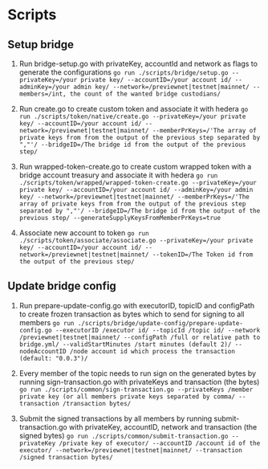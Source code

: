 # Scripts

## Setup bridge
1. Run bridge-setup.go with privateKey, accountId and network as flags to generate the configurations
    `go run ./scripts/bridge/setup.go --privateKey=/your private key/ --accountID=/your account id/ --adminKey=/your admin key/ --network=/previewnet|testnet|mainnet/ --members=/int, the count of the wanted bridge custodians/`

2. Run create.go to create custom token and associate it with hedera
   `go run ./scripts/token/native/create.go --privateKey=/your private key/ --accountID=/your account id/ --network=/previewnet|testnet|mainnet/ --memberPrKeys=/'The array of private keys from from the output of the previous step separated by ","'/ --bridgeID=/The bridge id from the output of the previous step/`

3. Run wrapped-token-create.go to create custom wrapped token with a bridge account treasury and associate it with hedera
   `go run ./scripts/token/wrapped/wrapped-token-create.go --privateKey=/your private key/ --accountID=/your account id/ --adminKey=/your admin key/ --network=/previewnet|testnet|mainnet/ --memberPrKeys=/'The array of private keys from from the output of the previous step separated by ","'/ --bridgeID=/The bridge id from the output of the previous step/ --generateSupplyKeysFromMemberPrKeys=true`

4. Associate new account to token
   `go run ./scripts/token/associate/associate.go --privateKey=/your private key/ --accountID=/your account id/ --network=/previewnet|testnet|mainnet/ --tokenID=/The Token id from the output of the previous step/`

## Update bridge config
1. Run prepare-update-config.go with executorID, topicID and configPath to create frozen transaction as bytes which to send for signing to all members
   `go run ./scripts/bridge/update-config/prepare-update-config.go --executorID /executor id/ --topicId /topic id/ --network /previewnet|testnet|mainnet/ --configPath /full or relative path to bridge.yml/ --validStartMinutes /start minutes (default 2)/ --nodeAccountID /node account id which process the transaction (default: "0.0.3")/`

2. Every member of the topic needs to run sign on the generated bytes by running sign-transaction.go with privateKeys and transaction (the bytes)
   `go run ./scripts/common/sign-transaction.go --privateKeys /member private key (or all members private keys separated by comma/ --transaction /transaction bytes/`

3. Submit the signed transactions by all members by running submit-transaction.go with privateKey, accountID, network and transaction (the signed bytes)
   `go run ./scripts/common/submit-transaction.go --privateKey /private key of executor/ --accountID /account id of the executor/ --network=/previewnet|testnet|mainnet/ --transaction /signed transaction bytes/`